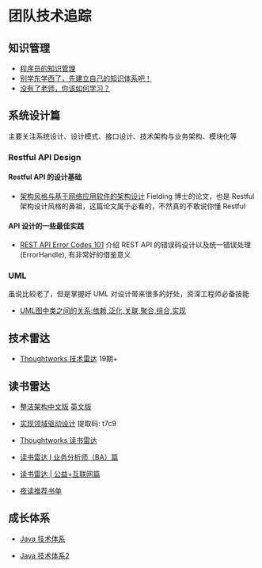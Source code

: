 # 团队技术追踪

## 知识管理

- [程序员的知识管理](https://blog.xiaohansong.com/kownledge-Management.html)
- [别学东学西了，先建立自己的知识体系吧！](https://mp.weixin.qq.com/s?__biz=MjM5MjE5ODA4MA==&mid=2651618017&idx=1&sn=6d44b61a531f1773433f1b7a2ae97015&scene=2&srcid=0626vnAL4FLJp2dXmH4TyChx&from=timeline&isappinstalled=0#wechat_redirect)
- [没有了老师，你该如何学习？](http://insights.thoughtworkers.org/how-to-study-without-teacher/)

## 系统设计篇

主要关注系统设计、设计模式、接口设计、技术架构与业务架构、模块化等

### Restful API Design

#### Restful API 的设计基础

- [架构风格与基于网络应用软件的架构设计](https://static001.infoq.cn/resource/ebook/d8/d4/d81ffea1966b4926e64372829ec0e7d4.pdf)  Fielding 博士的论文，也是 Restful 架构设计风格的鼻祖，这篇论文属于必看的，不然真的不敢说你懂 Restful

#### API 设计的一些最佳实践

- [REST API Error Codes 101](https://blog.restcase.com/rest-api-error-codes-101/)   介绍 REST API 的错误码设计以及统一错误处理(ErrorHandle), 有非常好的借鉴意义

### UML

虽说比较老了，但是掌握好 UML 对设计带来很多的好处，资深工程师必备技能

- [UML图中类之间的关系:依赖,泛化,关联,聚合,组合,实现](https://www.cnblogs.com/firstcsharp/p/5327659.html)


## 技术雷达

- [Thoughtworks 技术雷达](https://www.thoughtworks.com/cn/radar) 19期+

## 读书雷达

- [整洁架构中文版](https://github.com/wonderwater/clean_architecture_zh/blob/master/SUMMARY.md) [英文版](https://usermanual.wiki/Pdf/Clean20Architecture20A20Craftsmans20Guide20to20Software20Structure20and20Design.1054649711.pdf)

- [实现领域驱动设计](https://pan.baidu.com/s/1LFjuQdLpjVIJwMcF2iWS1g)  提取码: t7c9

- [Thoughtworks 读书雷达](https://mp.weixin.qq.com/s/72ztCkFDFGDh4zfl0UfeGw)
- [读书雷达 l 业务分析师（BA）篇](https://mp.weixin.qq.com/s/FxgQgjQh_Eprz5kI_DYvbg)
- [读书雷达 | 公益+互联网篇](https://mp.weixin.qq.com/s/wsD8B90TSE28P_3i9O-_eA)
- [夜读推荐书单](https://mp.weixin.qq.com/s/YryrFuCE7OYAJ3NYWsa-dA)

## 成长体系

- [Java 技术体系](images/java-arch.jpeg)

- [Java 技术体系2](images/java-arch2.jpeg)

